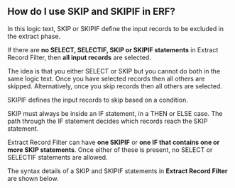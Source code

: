 
## How do I use SKIP and SKIPIF in ERF?
 
In this logic text, SKIP or SKIPIF define the input records to be excluded in the extract phase.

If there are **no SELECT, SELECTIF, SKIP or SKIPIF statements** in Extract Record Filter, then **all input records** are selected.

The idea is that you either SELECT or SKIP but you cannot do both in the same logic text. Once you have selected records then all others are skipped. Alternatively, once you skip records then all others are selected.

SKIPIF defines the input records to skip based on a condition.

SKIP must always be inside an IF statement, in a THEN or ELSE case. The path through the IF statement decides which records reach the SKIP statement.

Extract Record Filter can have **one SKIPIF** or **one IF that contains one or more SKIP statements**. Once either of these is present, no SELECT or SELECTIF statements are allowed.

The syntax details of a SKIP and SKIPIF statements in **Extract Record Filter** are shown below.
